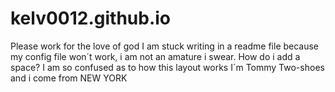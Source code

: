 # kelv0012.github.io
Please work for the love of god
I am stuck writing in a readme file because my config file won´t work, i am not an amature i swear.
How do i add a space?
I am so confused as to how this layout works
I´m Tommy Two-shoes and i come from NEW YORK
